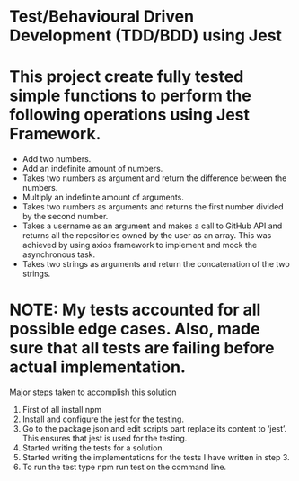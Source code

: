 # Test/Behavioural Driven Development (TDD/BDD) using Jest

# This project create fully tested simple functions to perform the following operations using Jest Framework.

- Add two numbers.
- Add an indefinite amount of numbers.
- Takes two numbers as argument and return the difference between the numbers.
- Multiply an indefinite amount of arguments.
- Takes two numbers as arguments and returns the first number divided by the second number.
- Takes a username as an argument and makes a call to GitHub API and returns all the repositories owned by the user as an array. This was achieved by using axios framework to implement and mock the asynchronous task.
- Takes two strings as arguments and return the concatenation of the two strings.

# NOTE: My tests accounted for all possible edge cases. Also, made sure that all tests are failing before actual implementation.

Major steps taken to accomplish this solution

1. First of all install npm
2. Install and configure the jest for the testing.
3. Go to the package.json and edit scripts part replace its content to ‘jest’. This ensures that jest is used for the testing.
4. Started writing the tests for a solution.
5. Started writing the implementations for the tests I have written in step 3.
6. To run the test type npm run test on the command line.
